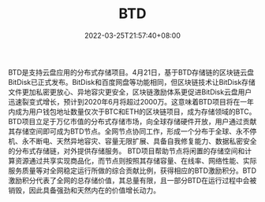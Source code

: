 ﻿---
weight: 
title: "BTD"
description: "BTD是支持云盘应用的分布式存储"
date: 2022-03-25T21:57:40+08:00
lastmod: 2022-03-25T16:45:40+08:00
draft: false
authors: ["Metabd"]
featuredImage: "btd.webp"
link: ""
tags: ["数字代币","BTD"]
categories: ["navigation"]
navigation: ["数字代币"]
lightgallery: true
toc: true
pinned: false
recommend: false
recommend1: false
---
BTD是支持云盘应用的分布式存储项目。4月21日，基于BTD存储链的区块链云盘BitDisk已正式发布。BitDisk和百度网盘等功能相同，但区块链技术让BitDisk存储文件更加私密更放心、异地容灾更安全，区块链激励体系更促进BitDisk云盘用户迅速裂变式增长，预计到2020年6月将超过2000万。这意味着BTD项目将在一年内成为用户钱包地址数量仅次于BTC和ETH的区块链项目，成为存储领域的BTC。
BTD项目立足于万亿市值的分布式存储市场，向全球存储硬件开放，用户通过贡献其存储空间即可成为BTD节点。全网节点协同工作，形成一个分布于全球、永不停机、永不断电、天然异地容灾、容量无限扩展、具备自我修复能力、数据私密安全的分布式存储链，对外提供存储服务。
BTD项目帮助节点将闲置的存储空间和计算资源通过共享实现商品化，而节点则按照其存储容量、在线率、网络性能、实际服务质量等对全网稳定运行所做的综合贡献比例，获得相应的BTD激励积分。BTD激励积分代表了全网的总存储价值，其总量有限，且一部分BTD在运行过程中会被销毁，因此具备强劲和天然内在的价值增长动力。
